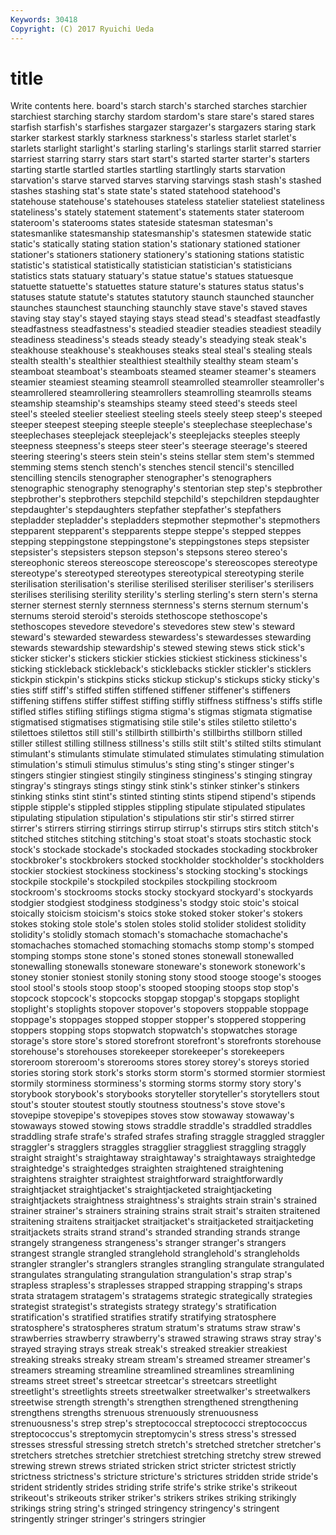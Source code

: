 ```yaml
---
Keywords: 30418 
Copyright: (C) 2017 Ryuichi Ueda
---
```


# title

Write contents here.
board's starch starch's starched starches starchier starchiest
starching starchy stardom stardom's stare stare's stared stares starfish starfish's
starfishes stargazer stargazer's stargazers staring stark starker starkest starkly starkness
starkness's starless starlet starlet's starlets starlight starlight's starling starling's starlings
starlit starred starrier starriest starring starry stars start start's started
starter starter's starters starting startle startled startles startling startlingly starts
starvation starvation's starve starved starves starving starvings stash stash's stashed
stashes stashing stat's state state's stated statehood statehood's statehouse statehouse's
statehouses stateless statelier stateliest stateliness stateliness's stately statement statement's statements
stater stateroom stateroom's staterooms states stateside statesman statesman's statesmanlike statesmanship
statesmanship's statesmen statewide static static's statically stating station station's stationary
stationed stationer stationer's stationers stationery stationery's stationing stations statistic statistic's
statistical statistically statistician statistician's statisticians statistics stats statuary statuary's statue
statue's statues statuesque statuette statuette's statuettes stature stature's statures status
status's statuses statute statute's statutes statutory staunch staunched stauncher staunches
staunchest staunching staunchly stave stave's staved staves staving stay stay's
stayed staying stays stead stead's steadfast steadfastly steadfastness steadfastness's steadied
steadier steadies steadiest steadily steadiness steadiness's steads steady steady's steadying
steak steak's steakhouse steakhouse's steakhouses steaks steal steal's stealing steals
stealth stealth's stealthier stealthiest stealthily stealthy steam steam's steamboat steamboat's
steamboats steamed steamer steamer's steamers steamier steamiest steaming steamroll steamrolled
steamroller steamroller's steamrollered steamrollering steamrollers steamrolling steamrolls steams steamship steamship's
steamships steamy steed steed's steeds steel steel's steeled steelier steeliest
steeling steels steely steep steep's steeped steeper steepest steeping steeple
steeple's steeplechase steeplechase's steeplechases steeplejack steeplejack's steeplejacks steeples steeply steepness
steepness's steeps steer steer's steerage steerage's steered steering steering's steers
stein stein's steins stellar stem stem's stemmed stemming stems stench
stench's stenches stencil stencil's stencilled stencilling stencils stenographer stenographer's stenographers
stenographic stenography stenography's stentorian step step's stepbrother stepbrother's stepbrothers stepchild
stepchild's stepchildren stepdaughter stepdaughter's stepdaughters stepfather stepfather's stepfathers stepladder stepladder's
stepladders stepmother stepmother's stepmothers stepparent stepparent's stepparents steppe steppe's stepped
steppes stepping steppingstone steppingstone's steppingstones steps stepsister stepsister's stepsisters stepson
stepson's stepsons stereo stereo's stereophonic stereos stereoscope stereoscope's stereoscopes stereotype
stereotype's stereotyped stereotypes stereotypical stereotyping sterile sterilisation sterilisation's sterilise sterilised
steriliser steriliser's sterilisers sterilises sterilising sterility sterility's sterling sterling's stern
stern's sterna sterner sternest sternly sternness sternness's sterns sternum sternum's
sternums steroid steroid's steroids stethoscope stethoscope's stethoscopes stevedore stevedore's stevedores
stew stew's steward steward's stewarded stewardess stewardess's stewardesses stewarding stewards
stewardship stewardship's stewed stewing stews stick stick's sticker sticker's stickers
stickier stickies stickiest stickiness stickiness's sticking stickleback stickleback's sticklebacks stickler
stickler's sticklers stickpin stickpin's stickpins sticks stickup stickup's stickups sticky
sticky's sties stiff stiff's stiffed stiffen stiffened stiffener stiffener's stiffeners
stiffening stiffens stiffer stiffest stiffing stiffly stiffness stiffness's stiffs stifle
stifled stifles stifling stiflings stigma stigma's stigmas stigmata stigmatise stigmatised
stigmatises stigmatising stile stile's stiles stiletto stiletto's stilettoes stilettos still
still's stillbirth stillbirth's stillbirths stillborn stilled stiller stillest stilling stillness
stillness's stills stilt stilt's stilted stilts stimulant stimulant's stimulants stimulate
stimulated stimulates stimulating stimulation stimulation's stimuli stimulus stimulus's sting sting's
stinger stinger's stingers stingier stingiest stingily stinginess stinginess's stinging stingray
stingray's stingrays stings stingy stink stink's stinker stinker's stinkers stinking
stinks stint stint's stinted stinting stints stipend stipend's stipends stipple
stipple's stippled stipples stippling stipulate stipulated stipulates stipulating stipulation stipulation's
stipulations stir stir's stirred stirrer stirrer's stirrers stirring stirrings stirrup
stirrup's stirrups stirs stitch stitch's stitched stitches stitching stitching's stoat
stoat's stoats stochastic stock stock's stockade stockade's stockaded stockades stockading
stockbroker stockbroker's stockbrokers stocked stockholder stockholder's stockholders stockier stockiest stockiness
stockiness's stocking stocking's stockings stockpile stockpile's stockpiled stockpiles stockpiling stockroom
stockroom's stockrooms stocks stocky stockyard stockyard's stockyards stodgier stodgiest stodginess
stodginess's stodgy stoic stoic's stoical stoically stoicism stoicism's stoics stoke
stoked stoker stoker's stokers stokes stoking stole stole's stolen stoles
stolid stolider stolidest stolidity stolidity's stolidly stomach stomach's stomachache stomachache's
stomachaches stomached stomaching stomachs stomp stomp's stomped stomping stomps stone
stone's stoned stones stonewall stonewalled stonewalling stonewalls stoneware stoneware's stonework
stonework's stoney stonier stoniest stonily stoning stony stood stooge stooge's
stooges stool stool's stools stoop stoop's stooped stooping stoops stop
stop's stopcock stopcock's stopcocks stopgap stopgap's stopgaps stoplight stoplight's stoplights
stopover stopover's stopovers stoppable stoppage stoppage's stoppages stopped stopper stopper's
stoppered stoppering stoppers stopping stops stopwatch stopwatch's stopwatches storage storage's
store store's stored storefront storefront's storefronts storehouse storehouse's storehouses storekeeper
storekeeper's storekeepers storeroom storeroom's storerooms stores storey storey's storeys storied
stories storing stork stork's storks storm storm's stormed stormier stormiest
stormily storminess storminess's storming storms stormy story story's storybook storybook's
storybooks storyteller storyteller's storytellers stout stout's stouter stoutest stoutly stoutness
stoutness's stove stove's stovepipe stovepipe's stovepipes stoves stow stowaway stowaway's
stowaways stowed stowing stows straddle straddle's straddled straddles straddling strafe
strafe's strafed strafes strafing straggle straggled straggler straggler's stragglers straggles
stragglier straggliest straggling straggly straight straight's straightaway straightaway's straightaways straightedge
straightedge's straightedges straighten straightened straightening straightens straighter straightest straightforward straightforwardly
straightjacket straightjacket's straightjacketed straightjacketing straightjackets straightness straightness's straights strain strain's
strained strainer strainer's strainers straining strains strait strait's straiten straitened
straitening straitens straitjacket straitjacket's straitjacketed straitjacketing straitjackets straits strand strand's
stranded stranding strands strange strangely strangeness strangeness's stranger stranger's strangers
strangest strangle strangled stranglehold stranglehold's strangleholds strangler strangler's stranglers strangles
strangling strangulate strangulated strangulates strangulating strangulation strangulation's strap strap's strapless
strapless's straplesses strapped strapping strapping's straps strata stratagem stratagem's stratagems
strategic strategically strategies strategist strategist's strategists strategy strategy's stratification stratification's
stratified stratifies stratify stratifying stratosphere stratosphere's stratospheres stratum stratum's stratums
straw straw's strawberries strawberry strawberry's strawed strawing straws stray stray's
strayed straying strays streak streak's streaked streakier streakiest streaking streaks
streaky stream stream's streamed streamer streamer's streamers streaming streamline streamlined
streamlines streamlining streams street street's streetcar streetcar's streetcars streetlight streetlight's
streetlights streets streetwalker streetwalker's streetwalkers streetwise strength strength's strengthen strengthened
strengthening strengthens strengths strenuous strenuously strenuousness strenuousness's strep strep's streptococcal
streptococci streptococcus streptococcus's streptomycin streptomycin's stress stress's stressed stresses stressful
stressing stretch stretch's stretched stretcher stretcher's stretchers stretches stretchier stretchiest
stretching stretchy strew strewed strewing strewn strews striated stricken strict
stricter strictest strictly strictness strictness's stricture stricture's strictures stridden stride
stride's strident stridently strides striding strife strife's strike strike's strikeout
strikeout's strikeouts striker striker's strikers strikes striking strikingly strikings string
string's stringed stringency stringency's stringent stringently stringer stringer's stringers stringier
